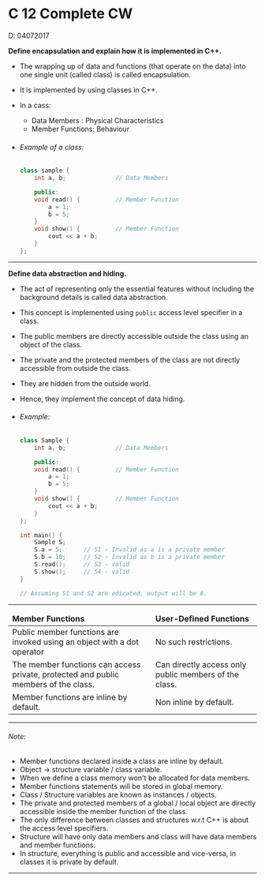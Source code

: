 # C 12 Complete CW

D: 04072017

**Define encapsulation and explain how it is implemented in C++.**

-   The wrapping up of data and functions (that operate on the data) into
    one single unit (called class) is called encapsulation.
-   It is implemented by using classes in C++.
-   In a cass:

    -   Data Members : Physical Characteristics
    -   Member Functions: Behaviour

-   ###### Example of a class:

    ```cpp
    class sample {
        int a, b;              // Data Members

        public:
        void read() {          // Member Function
            a = 1;
            b = 5;
        }
        void show() {          // Member Function
            cout << a + b;
        }
    };
    ```

---

**Define data abstraction and hiding.**

-   The act of representing only the essential features without
    including the background details is called data abstraction.
-   This concept is implemented using `public` access level specifier
    in a class.
-   The public members are directly accessible outside the class
    using an object of the class.
-   The private and the protected members of the class are not directly
    accessible from outside the class.
-   They are hidden from the outside world.
-   Hence, they implement the concept of data hiding.

-   ###### Example:

    ```cpp
    class Sample {
        int a, b;              // Data Members

        public:
        void read() {          // Member Function
            a = 1;
            b = 5;
        }
        void show() {          // Member Function
            cout << a + b;
        }
    };

    int main() {
        Sample S;
        S.a = 5;      // S1 - Invalid as a is a private member
        S.b = 10;     // S2 - Invalid as b is a private member
        S.read();     // S3 - valid
        S.show();     // S4 - valid
    }

    // Assuming S1 and S2 are edicated, output will be 6.
    ```

---

<table>
    <thead>
        <tr>
            <td><b>Member Functions</b></td>
            <td><b>User-Defined Functions</b></td>
        </tr>
    </thead>
    <tbody>
        <tr>
            <td>Public member functions are invoked using an object with a 
                dot operator</td>
            <td>No such restrictions.</td>
        </tr>
        <tr>
            <td>The member functions can access private, protected and public
                members of the class.</td>
            <td>Can directly access only public members of the class.</td>
        </tr>
        <tr>
            <td>Member functions are inline by default.</td>
            <td>Non inline by default.</td>
        </tr>
    </tbody>
</table>

---

###### Note:

-   Member functions declared inside a class are inline by default.
-   Object -> structure variable / class variable.
-   When we define a class memory won't be allocated for data members.
-   Member functions statements will be stored in global memory.
-   Class / Structure variables are known as instances / objects.
-   The private and protected members of a global / local object are
    directly accessible inside the member function of the class.
-   The only difference between classes and structures w.r.t C++ is
    about the access level specifiers.
-   Structure will have only data members and class will have data
    members and member functions.
-   In structure, everything is public and accessible and vice-versa,
    in classes it is private by default.

---
